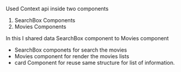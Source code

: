 Used Context api inside two components
1. SearchBox Components
2. Movies Components

In this I shared data SearchBox component to Movies component

* SearchBox componets for search the movies
* Movies component for render the movies lists
* card Component for reuse same structure for list of information.
